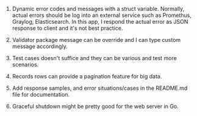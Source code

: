 1. Dynamic error codes and messages with a struct variable. Normally, actual errors should be log into an external service such as Promethus, Graylog, Elasticsearch. In this app, I respond the actual error as JSON response to client and it's not best practice.

2. Validator package message can be override and I can type custom message accordingly.

3. Test cases doesn't suffice and they can be various and test more scenarios.

4. Records rows can provide a pagination feature for big data.

5. Add response samples, and error situations/cases in the README.md file for documentation.

6. Graceful shutdown might be pretty good for the web server in Go.